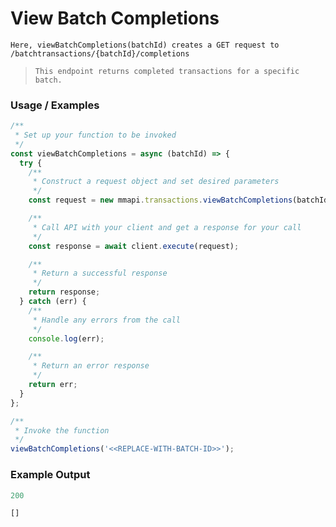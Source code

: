 # View Batch Completions

`Here, viewBatchCompletions(batchId) creates a GET request to /batchtransactions/{batchId}/completions`

> `This endpoint returns completed transactions for a specific batch.`

### Usage / Examples
```javascript
/**
 * Set up your function to be invoked
 */
const viewBatchCompletions = async (batchId) => {
  try {
    /**
     * Construct a request object and set desired parameters
     */
    const request = new mmapi.transactions.viewBatchCompletions(batchId);

    /**
     * Call API with your client and get a response for your call
     */
    const response = await client.execute(request);

    /**
     * Return a successful response
     */
    return response;
  } catch (err) {
    /**
     * Handle any errors from the call
     */
    console.log(err);

    /**
     * Return an error response
     */
    return err;
  }
};

/**
 * Invoke the function
 */
viewBatchCompletions('<<REPLACE-WITH-BATCH-ID>>');
```

### Example Output
```javascript
200

[]
```
